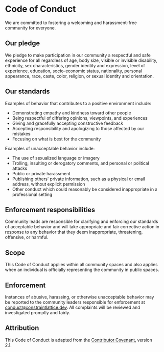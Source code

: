 # Code of Conduct

We are committed to fostering a welcoming and harassment-free community for everyone.

## Our pledge

We pledge to make participation in our community a respectful and safe experience for all regardless
of age, body size, visible or invisible disability, ethnicity, sex characteristics, gender identity
and expression, level of experience, education, socio-economic status, nationality, personal
appearance, race, caste, color, religion, or sexual identity and orientation.

## Our standards

Examples of behavior that contributes to a positive environment include:

- Demonstrating empathy and kindness toward other people
- Being respectful of differing opinions, viewpoints, and experiences
- Giving and gracefully accepting constructive feedback
- Accepting responsibility and apologizing to those affected by our mistakes
- Focusing on what is best for the community

Examples of unacceptable behavior include:

- The use of sexualized language or imagery
- Trolling, insulting or derogatory comments, and personal or political attacks
- Public or private harassment
- Publishing others' private information, such as a physical or email address, without explicit permission
- Other conduct which could reasonably be considered inappropriate in a professional setting

## Enforcement responsibilities

Community leads are responsible for clarifying and enforcing our standards of acceptable behavior and
will take appropriate and fair corrective action in response to any behavior that they deem
inappropriate, threatening, offensive, or harmful.

## Scope

This Code of Conduct applies within all community spaces and also applies when an individual is
officially representing the community in public spaces.

## Enforcement

Instances of abusive, harassing, or otherwise unacceptable behavior may be reported to the community
leaders responsible for enforcement at [conduct@constraintlattice.dev](mailto:conduct@constraintlattice.dev).
All complaints will be reviewed and investigated promptly and fairly.

## Attribution

This Code of Conduct is adapted from the [Contributor Covenant][homepage], version 2.1.

[homepage]: https://www.contributor-covenant.org/version/2/1/code_of_conduct.html
